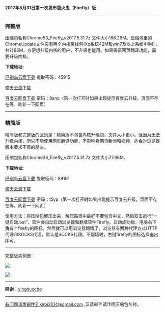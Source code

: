 **2017年5月31日第一次发布萤火虫（Firefly）版**

***

### 完整版

压缩包名称Chrome53_Firefly_v2017.5.31.7z 文件大小166.26M。压缩包里的ChromeUpdate文件夹有两个内核离线包(Xp系统42M和win7及以上系统44M），共计86M，方便想升级内核的用户，不升级也能用。如果需要网页翻译功能，需要升级内核。

**下载地址:**

[巴别鸟云盘下载](http://www.babel.cc/share.do?s=1970112644757852) 提取密码：45915

[盛天云盘下载](http://pan.stnts.com/s/HGe5Qn2)

[百度云网盘下载](http://pan.baidu.com/s/1o7MszZs) 密码：8anq（第一次打开时如果出现提示百度云升级，页面不存在等，刷新一下网页）


***

### 精简版

精简版和完整版的区别是：精简版不包含内核升级包，文件大小更小。但因为无法升级内核，所以不能使用网页翻译功能，不影响看网页新闻和视频，适合对浏览器版本要求不高的朋友。

压缩包名称Chrome36_Firefly_v2017.5.31.7z 文件大小77.96M。

**下载地址:**

[巴别鸟云盘下载](http://www.babel.cc/share.do?s=6168758677660870) 提取密码：89191

[盛天云盘下载](http://pan.stnts.com/s/YB7CNqa)

[百度云网盘下载](http://pan.baidu.com/s/1o80nWP8) 密码：t5yp（第一次打开时如果出现提示百度云升级，页面不存在等，刷新一下网页）


使用方法：将压缩包解压出来，解压路径中最好不要包含中文，然后双击运行“一键启动.bat”，软件会自动启动浏览器和翻墙软件Firefly。启动成功后，电脑右下角有个firefly的图标，然后就可以用浏览器翻墙了，浏览器有两种代理方式HTTP代理和SOCKS代理，默认是SOCKS代理。不翻墙时，右键firefly的图标选择退出即可。

***

完整版实例图：

![](https://raw.githubusercontent.com/Alvin9999/pac2/master/firefly1.PNG)

![](https://raw.githubusercontent.com/Alvin9999/pac2/master/firefly2.png)

***

**鸣谢：**[yinghuocho](https://github.com/yinghuocho/firefly-proxy)


***

有问题请发邮件到kebi2014@gmail.com ,反馈邮件请注明压缩包名称。
